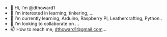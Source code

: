 - 👋 Hi, I’m @dthoward1
- 👀 I’m interested in learning, tinkering, ...
- 🌱 I’m currently learning, Arduino, Raspberry Pi, Leathercrafting, Python..
- 💞️ I’m looking to collaborate on ...
- 📫 How to reach me, dthoward1@gmail.com...

<!---
dthoward1/dthoward1 is a ✨ special ✨ repository because its `README.md` (this file) appears on your GitHub profile.
You can click the Preview link to take a look at your changes.
--->
